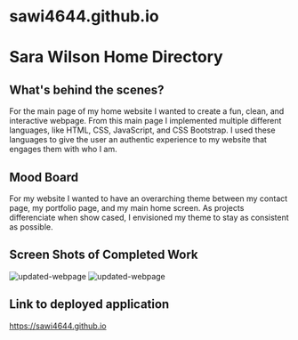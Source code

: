 # sawi4644.github.io
<h1> Sara Wilson Home Directory </h1>

<h2> What's behind the scenes? </h2>
<p> For the main page of my home website I wanted to create a fun, clean, and interactive webpage. From this main page I implemented multiple different languages, like HTML, CSS, JavaScript, and CSS Bootstrap. I used these languages to give the user an authentic experience to my website that engages them with who I am.</p>

<h2> Mood Board </h2>
<p> For my website I wanted to have an overarching theme between my contact page, my portfolio page, and my main home screen. As projects differenciate when show cased, I envisioned my theme to stay as consistent as possible. </p>

## Screen Shots of Completed Work
![updated-webpage](assets/images/#)
![updated-webpage](assets/images/#)

## Link to deployed application
https://sawi4644.github.io

